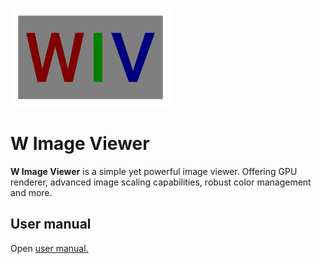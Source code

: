 ![](logo.png)
# W Image Viewer
**W Image Viewer** is a simple yet powerful image viewer. Offering GPU renderer, advanced image scaling capabilities, robust color management and more.

## User manual
Open [user manual.](MANUAL.md)
